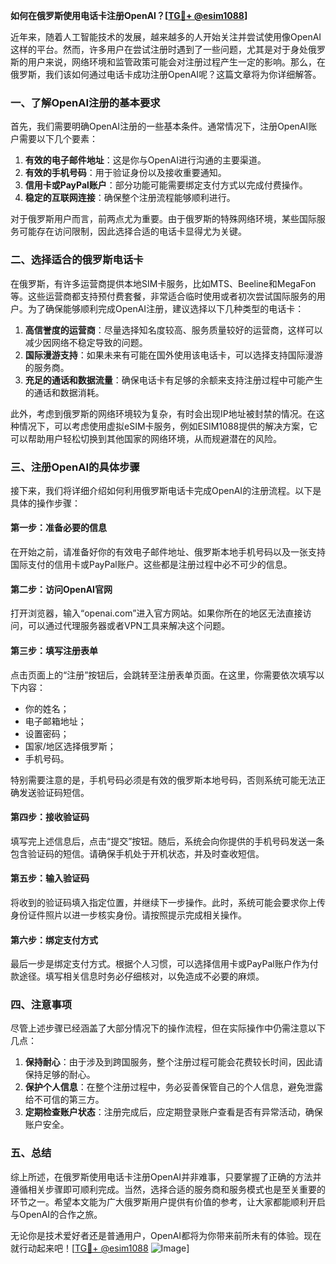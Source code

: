 **如何在俄罗斯使用电话卡注册OpenAI？[[TG💪+ @esim1088](https://t.me/s/esim1088)]**

近年来，随着人工智能技术的发展，越来越多的人开始关注并尝试使用像OpenAI这样的平台。然而，许多用户在尝试注册时遇到了一些问题，尤其是对于身处俄罗斯的用户来说，网络环境和监管政策可能会对注册过程产生一定的影响。那么，在俄罗斯，我们该如何通过电话卡成功注册OpenAI呢？这篇文章将为你详细解答。

### 一、了解OpenAI注册的基本要求

首先，我们需要明确OpenAI注册的一些基本条件。通常情况下，注册OpenAI账户需要以下几个要素：

1. **有效的电子邮件地址**：这是你与OpenAI进行沟通的主要渠道。
2. **有效的手机号码**：用于验证身份以及接收重要通知。
3. **信用卡或PayPal账户**：部分功能可能需要绑定支付方式以完成付费操作。
4. **稳定的互联网连接**：确保整个注册流程能够顺利进行。

对于俄罗斯用户而言，前两点尤为重要。由于俄罗斯的特殊网络环境，某些国际服务可能存在访问限制，因此选择合适的电话卡显得尤为关键。

### 二、选择适合的俄罗斯电话卡

在俄罗斯，有许多运营商提供本地SIM卡服务，比如MTS、Beeline和MegaFon等。这些运营商都支持预付费套餐，非常适合临时使用或者初次尝试国际服务的用户。为了确保能够顺利完成OpenAI注册，建议选择以下几种类型的电话卡：

1. **高信誉度的运营商**：尽量选择知名度较高、服务质量较好的运营商，这样可以减少因网络不稳定导致的问题。
2. **国际漫游支持**：如果未来有可能在国外使用该电话卡，可以选择支持国际漫游的服务商。
3. **充足的通话和数据流量**：确保电话卡有足够的余额来支持注册过程中可能产生的通话和数据消耗。

此外，考虑到俄罗斯的网络环境较为复杂，有时会出现IP地址被封禁的情况。在这种情况下，可以考虑使用虚拟eSIM卡服务，例如ESIM1088提供的解决方案，它可以帮助用户轻松切换到其他国家的网络环境，从而规避潜在的风险。

### 三、注册OpenAI的具体步骤

接下来，我们将详细介绍如何利用俄罗斯电话卡完成OpenAI的注册流程。以下是具体的操作步骤：

#### 第一步：准备必要的信息
在开始之前，请准备好你的有效电子邮件地址、俄罗斯本地手机号码以及一张支持国际支付的信用卡或PayPal账户。这些都是注册过程中必不可少的信息。

#### 第二步：访问OpenAI官网
打开浏览器，输入“openai.com”进入官方网站。如果你所在的地区无法直接访问，可以通过代理服务器或者VPN工具来解决这个问题。

#### 第三步：填写注册表单
点击页面上的“注册”按钮后，会跳转至注册表单页面。在这里，你需要依次填写以下内容：
- 你的姓名；
- 电子邮箱地址；
- 设置密码；
- 国家/地区选择俄罗斯；
- 手机号码。

特别需要注意的是，手机号码必须是有效的俄罗斯本地号码，否则系统可能无法正确发送验证码短信。

#### 第四步：接收验证码
填写完上述信息后，点击“提交”按钮。随后，系统会向你提供的手机号码发送一条包含验证码的短信。请确保手机处于开机状态，并及时查收短信。

#### 第五步：输入验证码
将收到的验证码填入指定位置，并继续下一步操作。此时，系统可能会要求你上传身份证件照片以进一步核实身份。请按照提示完成相关操作。

#### 第六步：绑定支付方式
最后一步是绑定支付方式。根据个人习惯，可以选择信用卡或PayPal账户作为付款途径。填写相关信息时务必仔细核对，以免造成不必要的麻烦。

### 四、注意事项

尽管上述步骤已经涵盖了大部分情况下的操作流程，但在实际操作中仍需注意以下几点：

1. **保持耐心**：由于涉及到跨国服务，整个注册过程可能会花费较长时间，因此请保持足够的耐心。
2. **保护个人信息**：在整个注册过程中，务必妥善保管自己的个人信息，避免泄露给不可信的第三方。
3. **定期检查账户状态**：注册完成后，应定期登录账户查看是否有异常活动，确保账户安全。

### 五、总结

综上所述，在俄罗斯使用电话卡注册OpenAI并非难事，只要掌握了正确的方法并遵循相关步骤即可顺利完成。当然，选择合适的服务商和服务模式也是至关重要的环节之一。希望本文能为广大俄罗斯用户提供有价值的参考，让大家都能顺利开启与OpenAI的合作之旅。

无论你是技术爱好者还是普通用户，OpenAI都将为你带来前所未有的体验。现在就行动起来吧！[[TG💪+ @esim1088](https://t.me/s/esim1088) ![Image](https://i.postimg.cc/4NQfJmqS/Snipaste-2025-05-13-00-14-12.png)]